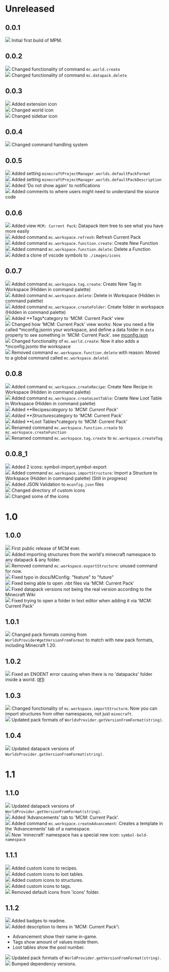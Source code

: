 # Unreleased

## 0.0.1
![](https://raw.githubusercontent.com/efekos/efekos/main/icons/symbol-dot.png) Initial first build of MPM.

## 0.0.2

![](https://raw.githubusercontent.com/efekos/efekos/main/icons/symbol-change.png) Changed functionality of command `mc.world.create`\
![](https://raw.githubusercontent.com/efekos/efekos/main/icons/symbol-change.png) Changed functionality of command `mc.datapack.delete`

## 0.0.3

![](https://raw.githubusercontent.com/efekos/efekos/main/icons/symbol-plus.png) Added extension icon\
![](https://raw.githubusercontent.com/efekos/efekos/main/icons/symbol-change.png) Changed world icon\
![](https://raw.githubusercontent.com/efekos/efekos/main/icons/symbol-change.png) Changed sidebar icon

## 0.0.4

![](https://raw.githubusercontent.com/efekos/efekos/main/icons/symbol-change.png) Changed command handling system

## 0.0.5

![](https://raw.githubusercontent.com/efekos/efekos/main/icons/symbol-plus.png) Added setting `minecraftProjectManager.worlds.defaultPackFormat`\
![](https://raw.githubusercontent.com/efekos/efekos/main/icons/symbol-plus.png) Added setting `minecraftProjectManager.worlds.defaultPackDescription`\
![](https://raw.githubusercontent.com/efekos/efekos/main/icons/symbol-plus.png) Added 'Do not show again' to notifications\
![](https://raw.githubusercontent.com/efekos/efekos/main/icons/symbol-plus.png) Added comments to where users might need to understand the source code 

## 0.0.6

![](https://raw.githubusercontent.com/efekos/efekos/main/icons/symbol-plus.png) Added view `MCM: Current Pack`: Datapack item tree to see what you have more easily\
![](https://raw.githubusercontent.com/efekos/efekos/main/icons/symbol-plus.png) Added command `mc.workspace.refresh`: Refresh Current Pack\
![](https://raw.githubusercontent.com/efekos/efekos/main/icons/symbol-plus.png) Added command `mc.workspace.function.create`: Create New Function\
![](https://raw.githubusercontent.com/efekos/efekos/main/icons/symbol-plus.png) Added command `mc.workspace.function.delete`: Delete a Function\
![](https://raw.githubusercontent.com/efekos/efekos/main/icons/symbol-plus.png) Added a clone of vscode symbols to `./images/icons`

## 0.0.7

![](https://raw.githubusercontent.com/efekos/efekos/main/icons/symbol-plus.png) Added command `mc.workspace.tag.create`: Create New Tag in Workspace (Hidden in command palette)\
![](https://raw.githubusercontent.com/efekos/efekos/main/icons/symbol-plus.png) Added command `mc.workspace.delete`: Delete in Workspace (Hidden in command palette)\
![](https://raw.githubusercontent.com/efekos/efekos/main/icons/symbol-plus.png) Added command `mc.workspace.createFolder`: Create folder in workspace (Hidden in command palette)\
![](https://raw.githubusercontent.com/efekos/efekos/main/icons/symbol-plus.png) Added **Tags*category to 'MCM: Current Pack' view\
![](https://raw.githubusercontent.com/efekos/efekos/main/icons/symbol-change.png) Changed how 'MCM: Current Pack' view works: Now you need a file called *mconfig.jsonin your workspace, and define a data folder in `data` property to see something in 'MCM: Current Pack'. see [mconfig.json](./docs/mconfig.md)\
![](https://raw.githubusercontent.com/efekos/efekos/main/icons/symbol-change.png) Changed functionality of `mc.world.create`: Now it also adds a *mconfig.jsonto the workspace\
![](https://raw.githubusercontent.com/efekos/efekos/main/icons/symbol-deleted.png) Removed command `mc.workspace.function.delete` with reason: Moved to a global command called `mc.workspace.delete`\

## 0.0.8
![](https://raw.githubusercontent.com/efekos/efekos/main/icons/symbol-plus.png) Added command `mc.workspace.createRecipe`: Create New Recipe in Workspace (Hidden in command palette)\
![](https://raw.githubusercontent.com/efekos/efekos/main/icons/symbol-plus.png) Added command `mc.workspace.createLootTable`: Craete New Loot Table in Workspace (Hidden in command palette)\
![](https://raw.githubusercontent.com/efekos/efekos/main/icons/symbol-plus.png) Added **Recipes*category to 'MCM: Current Pack' \
![](https://raw.githubusercontent.com/efekos/efekos/main/icons/symbol-plus.png) Added **Structures*category to 'MCM: Current Pack' \
![](https://raw.githubusercontent.com/efekos/efekos/main/icons/symbol-plus.png) Added **Loot Tables*category to 'MCM: Current Pack' \
![](https://raw.githubusercontent.com/efekos/efekos/main/icons/symbol-change.png) Renamed command `mc.workspace.function.create` to `mc.workspace.createFunction`\
![](https://raw.githubusercontent.com/efekos/efekos/main/icons/symbol-change.png) Renamed command `mc.workspace.tag.create` to `mc.workspace.createTag`

## 0.0.8_1
![](https://raw.githubusercontent.com/efekos/efekos/main/icons/symbol-plus.png) Added 2 icons: symbol-import,symbol-export\
![](https://raw.githubusercontent.com/efekos/efekos/main/icons/symbol-plus.png) Added command `mc.workspace.importStructure`: Import a Structure to Workspace (Hidden in command palette) (Still in progress)\
![](https://raw.githubusercontent.com/efekos/efekos/main/icons/symbol-plus.png) Added JSON Validation to `mconfig.json` files\
![](https://raw.githubusercontent.com/efekos/efekos/main/icons/symbol-change.png) Changed directory of custom icons\
![](https://raw.githubusercontent.com/efekos/efekos/main/icons/symbol-change.png) Changed some of the icons

# 1.0

## 1.0.0

![](https://raw.githubusercontent.com/efekos/efekos/main/icons/symbol-dot.png) First public release of MCM ever.\
![](https://raw.githubusercontent.com/efekos/efekos/main/icons/symbol-plus.png) Added importing structures from the world's minecraft namespace to any datapack & any folder.\
![](https://raw.githubusercontent.com/efekos/efekos/main/icons/symbol-deleted.png) Removed command `mc.workspace.exportStructure`: unused command for now.\
![](https://raw.githubusercontent.com/efekos/efekos/main/icons/symbol-fix.png) Fixed typo in docs/MConfig: "feature" to "future"\
![](https://raw.githubusercontent.com/efekos/efekos/main/icons/symbol-fix.png) Fixed being able to open .nbt files via 'MCM: Current Pack'\
![](https://raw.githubusercontent.com/efekos/efekos/main/icons/symbol-fix.png) Fixed datapack versions not being the real version according to the Minecraft Wiki\
![](https://raw.githubusercontent.com/efekos/efekos/main/icons/symbol-fix.png) Fixed trying to open a folder in text editor when adding it via 'MCM: Current Pack' 

## 1.0.1

![](https://raw.githubusercontent.com/efekos/efekos/main/icons/symbol-change.png) Changed pack formats coming from `WorldsProvider#getVersionFromFormat` to match with new pack formats, including Minecraft 1.20.

## 1.0.2

![](https://raw.githubusercontent.com/efekos/efekos/main/icons/symbol-fix.png) Fixed an ENOENT error causing when there is no 'datapacks' folder inside a world. ([#1](https://github.com/efekos/minecraft-project-manager/issues/1))

## 1.0.3

![](https://raw.githubusercontent.com/efekos/efekos/main/icons/symbol-change.png) Changed functionality of `mc.workspace.importStructure`: Now you can import structures from other namespaces, not just `minecraft`.\
![](https://raw.githubusercontent.com/efekos/efekos/main/icons/symbol-dot.png) Updated pack formats of `WorldsProvider.getVersionFromFormat(string)`.

## 1.0.4

![](https://raw.githubusercontent.com/efekos/efekos/main/icons/symbol-dot.png) Updated datapack versions of `WorldsProvider.getVersionFromFormat(string)`.

# 1.1

## 1.1.0

![](https://raw.githubusercontent.com/efekos/efekos/main/icons/symbol-dot.png) Updated datapack versions of `WorldProvider.getVersionFromFormat(string)`.\
![](https://raw.githubusercontent.com/efekos/efekos/main/icons/symbol-plus.png) Added 'Advancements' tab to 'MCM: Current Pack'.\
![](https://raw.githubusercontent.com/efekos/efekos/main/icons/symbol-plus.png) Added command `mc.workspace.createAdvancement`: Creates a template in the 'Advancements' tab of a namespace.\
![](https://raw.githubusercontent.com/efekos/efekos/main/icons/symbol-dot.png) Now 'minecraft' namespace has a special new icon: `symbol-bold-namespace`

## 1.1.1

![](https://raw.githubusercontent.com/efekos/efekos/main/icons/symbol-plus.png) Added custom icons to recipes.\
![](https://raw.githubusercontent.com/efekos/efekos/main/icons/symbol-plus.png) Added custom icons to loot tables.\
![](https://raw.githubusercontent.com/efekos/efekos/main/icons/symbol-plus.png) Added custom icons to structures.\
![](https://raw.githubusercontent.com/efekos/efekos/main/icons/symbol-plus.png) Added custom icons to tags.\
![](https://raw.githubusercontent.com/efekos/efekos/main/icons/symbol-minus.png) Removed default icons from 'icons' folder.

## 1.1.2

![](https://raw.githubusercontent.com/efekos/efekos/main/icons/symbol-plus.png) Added badges to readme.\
![](https://raw.githubusercontent.com/efekos/efekos/main/icons/symbol-plus.png) Added description to items in 'MCM: Current Pack'\
* Advancement show their name in-game.
* Tags show amount of values inside them.
* Loot tables show the pool number.

![](https://raw.githubusercontent.com/efekos/efekos/main/icons/symbol-dot.png) Updated pack formats of `WorldProvider.getVersionFromFormat(string)`.\
![](https://raw.githubusercontent.com/efekos/efekos/main/icons/symbol-change.png) Bumped dependency versions.